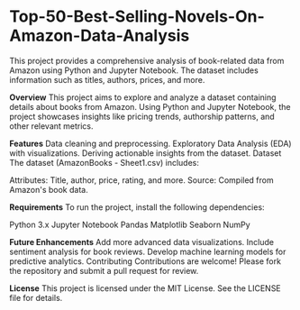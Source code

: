 # Top-50-Best-Selling-Novels-On-Amazon-Data-Analysis
This project provides a comprehensive analysis of book-related data from Amazon using Python and Jupyter Notebook. The dataset includes information such as titles, authors, prices, and more.


**Overview**
This project aims to explore and analyze a dataset containing details about books from Amazon. Using Python and Jupyter Notebook, the project showcases insights like pricing trends, authorship patterns, and other relevant metrics.

**Features**
Data cleaning and preprocessing.
Exploratory Data Analysis (EDA) with visualizations.
Deriving actionable insights from the dataset.
Dataset
The dataset (AmazonBooks - Sheet1.csv) includes:

Attributes: Title, author, price, rating, and more.
Source: Compiled from Amazon's book data.

**Requirements**
To run the project, install the following dependencies:

Python 3.x
Jupyter Notebook
Pandas
Matplotlib
Seaborn
NumPy

**Future Enhancements**
Add more advanced data visualizations.
Include sentiment analysis for book reviews.
Develop machine learning models for predictive analytics.
Contributing
Contributions are welcome! Please fork the repository and submit a pull request for review.

**License**
This project is licensed under the MIT License. See the LICENSE file for details.


